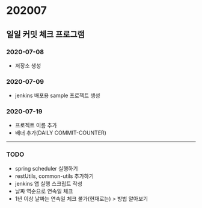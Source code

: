 # 202007

## 일일 커밋 체크 프로그램

### 2020-07-08
- 저장소 생성

### 2020-07-09
- jenkins 배포용 sample 프로젝트 생성

### 2020-07-19
- 프로젝트 이름 추가
- 배너 추가(DAILY COMMIT-COUNTER)

---
### TODO
- spring scheduler 실행하기
- restUtils, common-utils 추가하기
- jenkins 앱 실행 스크립트 작성
- 날짜 역순으로 연속일 체크
- 1년 이상 날짜는 연속일 체크 불가(현재로는) > 방법 알아보기
